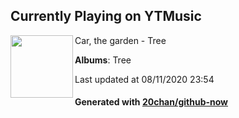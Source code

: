 ## Currently Playing on YTMusic

[<img align="left" width="100" src="https://lh3.googleusercontent.com/2wJbPrEwBzZsLnMkmJ9pHoZSiV0-pkA4UWdRV6tFCgAFbc2gcZiDeYeQu9kbROfll_MsHG87yze5XVE">](https://music.youtube.com/channel/UCX63EN7MeI3_ThgKMzV4ZXQ)

Car, the garden - Tree

**Albums**: Tree

Last updated at 08/11/2020 23:54

#### Generated with [20chan/github-now](https://github.com/20chan/github-now)


<!--
**20chan/20chan** is a ✨ _special_ ✨ repository because its `README.md` (this file) appears on your GitHub profile.

Here are some ideas to get you started:

- 🔭 I’m currently working on ...
- 🌱 I’m currently learning ...
- 👯 I’m looking to collaborate on ...
- 🤔 I’m looking for help with ...
- 💬 Ask me about ...
- 📫 How to reach me: ...
- 😄 Pronouns: ...
- ⚡ Fun fact: ...
-->
